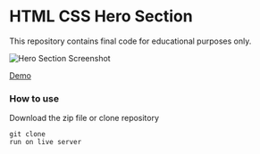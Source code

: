 # HTML CSS Hero Section

This repository contains final code for educational purposes only.

![Hero Section Screenshot](https://res.cloudinary.com/moyadev/image/upload/v1609928099/Moyadev/hero-section.png)

[Demo](https://hero-section-page.netlify.app)

### How to use

Download the zip file or clone repository

```
git clone 
run on live server
```




